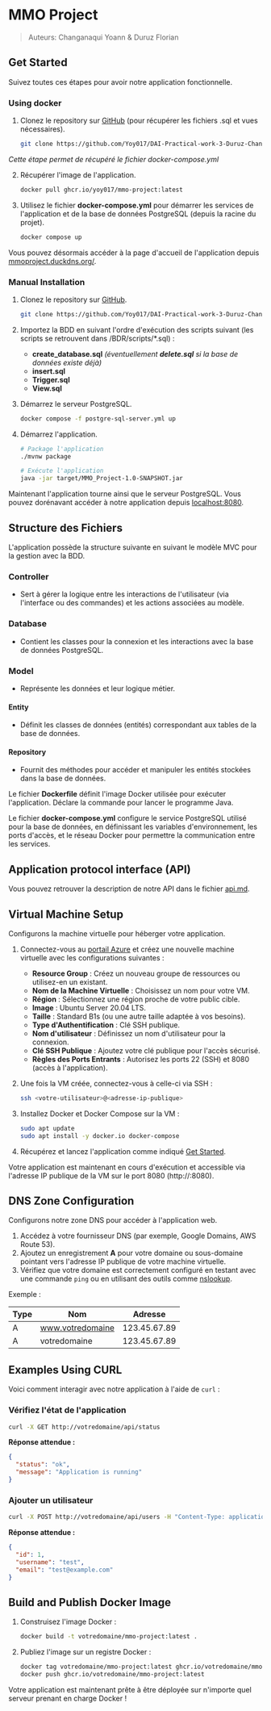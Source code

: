# MMO Project

>Auteurs: Changanaqui Yoann & Duruz Florian

## Get Started

Suivez toutes ces étapes pour avoir notre application fonctionnelle.

### Using docker

1. Clonez le repository sur [GitHub](https://github.com/Yoy017/DAI-Practical-work-3-Duruz-Changanaqui.git) (pour récupérer les fichiers .sql et vues nécessaires).

   ```sh
   git clone https://github.com/Yoy017/DAI-Practical-work-3-Duruz-Changanaqui.git
   ```
   
*Cette étape permet de récupéré le fichier docker-compose.yml*

2. Récupérer l'image de l'application.

   ```sh
   docker pull ghcr.io/yoy017/mmo-project:latest
   ```

3. Utilisez le fichier **docker-compose.yml** pour démarrer les services de l'application et de la base de données PostgreSQL (depuis la racine du projet).

   ```sh
   docker compose up
   ```
   
Vous pouvez désormais accéder à la page d'accueil de l'application depuis [mmoproject.duckdns.org/](https://mmoproject.duckdns.org/).

### Manual Installation

1. Clonez le repository sur [GitHub](https://github.com/Yoy017/DAI-Practical-work-3-Duruz-Changanaqui.git).

   ```sh
   git clone https://github.com/Yoy017/DAI-Practical-work-3-Duruz-Changanaqui.git
   ```

2. Importez la BDD en suivant l'ordre d'exécution des scripts suivant (les scripts se retrouvent dans /BDR/scripts/*.sql) :

    - **create_database.sql** *(éventuellement **delete.sql** si la base de données existe déjà)*
    - **insert.sql**
    - **Trigger.sql**
    - **View.sql**

3. Démarrez le serveur PostgreSQL.

   ```sh
   docker compose -f postgre-sql-server.yml up
   ```

4. Démarrez l'application.

   ```sh
   # Package l'application
   ./mvnw package

   # Exécute l'application
   java -jar target/MMO_Project-1.0-SNAPSHOT.jar
   ```

Maintenant l'application tourne ainsi que le serveur PostgreSQL. Vous pouvez dorénavant accéder à notre application depuis [localhost:8080](http://localhost:8080).

## Structure des Fichiers

L'application possède la structure suivante en suivant le modèle MVC pour la gestion avec la BDD.

### Controller

- Sert à gérer la logique entre les interactions de l'utilisateur (via l'interface ou des commandes) et les actions associées au modèle.

### Database

- Contient les classes pour la connexion et les interactions avec la base de données PostgreSQL.

### Model

- Représente les données et leur logique métier.

#### Entity

- Définit les classes de données (entités) correspondant aux tables de la base de données.

#### Repository

- Fournit des méthodes pour accéder et manipuler les entités stockées dans la base de données.

Le fichier **Dockerfile** définit l'image Docker utilisée pour exécuter l'application. Déclare la commande pour lancer le programme Java.

Le fichier **docker-compose.yml** configure le service PostgreSQL utilisé pour la base de données, en définissant les variables d'environnement, les ports d'accès, et le réseau Docker pour permettre la communication entre les services.

## Application protocol interface (API)

Vous pouvez retrouver la description de notre API dans le fichier [api.md](./api.md).

## Virtual Machine Setup

Configurons la machine virtuelle pour héberger votre application.

1. Connectez-vous au [portail Azure](https://portal.azure.com/) et créez une nouvelle machine virtuelle avec les configurations suivantes :
    - **Resource Group** : Créez un nouveau groupe de ressources ou utilisez-en un existant.
    - **Nom de la Machine Virtuelle** : Choisissez un nom pour votre VM.
    - **Région** : Sélectionnez une région proche de votre public cible.
    - **Image** : Ubuntu Server 20.04 LTS.
    - **Taille** : Standard B1s (ou une autre taille adaptée à vos besoins).
    - **Type d'Authentification** : Clé SSH publique.
    - **Nom d'utilisateur** : Définissez un nom d'utilisateur pour la connexion.
    - **Clé SSH Publique** : Ajoutez votre clé publique pour l'accès sécurisé.
    - **Règles des Ports Entrants** : Autorisez les ports 22 (SSH) et 8080 (accès à l'application).

2. Une fois la VM créée, connectez-vous à celle-ci via SSH :

   ```sh
   ssh <votre-utilisateur>@<adresse-ip-publique>
   ```

3. Installez Docker et Docker Compose sur la VM :

   ```sh
   sudo apt update
   sudo apt install -y docker.io docker-compose
   ```

4. Récupérez et lancez l'application comme indiqué [Get Started](#get-started).

Votre application est maintenant en cours d'exécution et accessible via l'adresse IP publique de la VM sur le port 8080 (http://<adresse-ip-publique>:8080).

## DNS Zone Configuration

Configurons notre zone DNS pour accéder à l'application web.

1. Accédez à votre fournisseur DNS (par exemple, Google Domains, AWS Route 53).
2. Ajoutez un enregistrement **A** pour votre domaine ou sous-domaine pointant vers l'adresse IP publique de votre machine virtuelle.
3. Vérifiez que votre domaine est correctement configuré en testant avec une commande `ping` ou en utilisant des outils comme [nslookup](https://nslookup.io/).

Exemple :

| Type | Nom              | Adresse                 |
|------|------------------|-------------------------|
| A    | www.votredomaine | 123.45.67.89           |
| A    | votredomaine     | 123.45.67.89           |

## Examples Using CURL

Voici comment interagir avec notre application à l'aide de `curl` :

### Vérifiez l'état de l'application

```sh
curl -X GET http://votredomaine/api/status
```

**Réponse attendue :**

```json
{
  "status": "ok",
  "message": "Application is running"
}
```

### Ajouter un utilisateur

```sh
curl -X POST http://votredomaine/api/users -H "Content-Type: application/json" -d '{"username": "test", "email": "test@example.com"}'
```

**Réponse attendue :**

```json
{
  "id": 1,
  "username": "test",
  "email": "test@example.com"
}
```

## Build and Publish Docker Image

1. Construisez l'image Docker :

   ```sh
   docker build -t votredomaine/mmo-project:latest .
   ```

2. Publiez l'image sur un registre Docker :

   ```sh
   docker tag votredomaine/mmo-project:latest ghcr.io/votredomaine/mmo-project:latest
   docker push ghcr.io/votredomaine/mmo-project:latest
   ```

Votre application est maintenant prête à être déployée sur n'importe quel serveur prenant en charge Docker !